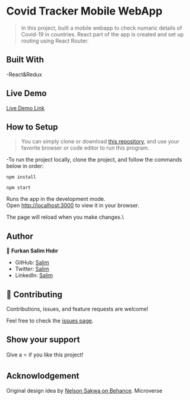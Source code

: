 # Covid Tracker Mobile WebApp

> In this project, built a mobile webapp to check numaric details of Covid-19 in countries. React part of the app is created and set up routing using React Router.

## Built With

-React&Redux

## Live Demo

[Live Demo Link](https://dynamic-chebakia-6867a7.netlify.app)

## How to Setup

> You can simply clone or download [this repository](https://github.com/Fsher07/Mobile-CovidTracker-WebApp), and use your favorite browser or code editor to run this program.

-To run the project locally, clone the project, and follow the commands below in order:

```
npm install
```
```
npm start
```
Runs the app in the development mode.\
Open [http://localhost:3000](http://localhost:3000) to view it in your browser.

The page will reload when you make changes.\

## Author

👤 **Furkan Salim Hıdır**

- GitHub: [Salim](https://github.com/Fsher07)
- Twitter: [Salim](https://twitter.com/furkansalimhdr1)
- LinkedIn: [Salim](https://www.linkedin.com/in/fsalimhidir/)

## 🤝 Contributing

Contributions, issues, and feature requests are welcome!

Feel free to check the [issues page](https://github.com/Fsher07/Mobile-CovidTracker-WebApp/issues).

## Show your support

Give a ⭐️ if you like this project!

## Acknowlodgement
Original design idea by [Nelson Sakwa on Behance](https://www.behance.net/sakwadesignstudio).
Microverse
